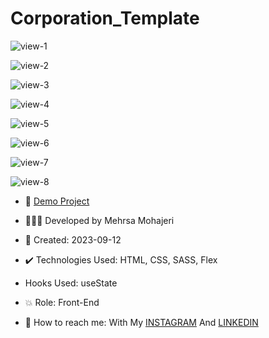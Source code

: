 # Corporation_Template

![view-1](https://github.com/Mehrsa-Mohajeri-Developer/Corporation_Template/assets/145048780/77205be8-0f47-48c7-ac53-68388e9d5374)

![view-2](https://github.com/Mehrsa-Mohajeri-Developer/Corporation_Template/assets/145048780/4691a0e3-de3c-4930-a549-700572e387a2)

![view-3](https://github.com/Mehrsa-Mohajeri-Developer/Corporation_Template/assets/145048780/d450e85a-433b-4c04-bbdd-3ec35f95aa37)

![view-4](https://github.com/Mehrsa-Mohajeri-Developer/Corporation_Template/assets/145048780/a6f48a69-6144-4a5b-a923-c7a202dfd494)

![view-5](https://github.com/Mehrsa-Mohajeri-Developer/Corporation_Template/assets/145048780/2b04709b-a99f-410e-8c79-011953ff04eb)

![view-6](https://github.com/Mehrsa-Mohajeri-Developer/Corporation_Template/assets/145048780/8f8ab2cf-1745-4355-a954-1846537fa658)

![view-7](https://github.com/Mehrsa-Mohajeri-Developer/Corporation_Template/assets/145048780/bcff222a-da72-4337-80c4-fa54b9969760)

![view-8](https://github.com/Mehrsa-Mohajeri-Developer/Corporation_Template/assets/145048780/9b0e0f42-38fa-4223-8a49-47965ff092a1)


- 🔗 [Demo Project](https://mehrsa-mohajeri-developer.github.io/Corporation_Template/)

- 👩🏻‍💻 Developed by Mehrsa Mohajeri

- 📆 Created: 2023-09-12

- ✔️ Technologies Used: HTML, CSS, SASS, Flex

- Hooks Used: useState 

- 💥 Role: Front-End

- 📲 How to reach me: With My [INSTAGRAM](https://www.instagram.com/mehrsa_mohajeri_developer) And [LINKEDIN](https://www.linkedin.com/in/mehrsa_mohajeri_developer)

